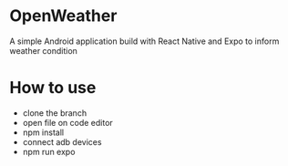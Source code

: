 # OpenWeather
A simple Android application build with React Native and Expo to inform weather condition

# How to use
- clone the branch
- open file on code editor
- npm install
- connect adb devices
- npm run expo
